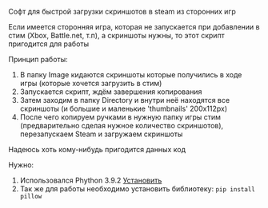 Софт для быстрой загрузки скриншотов в steam из сторонних игр

Если имеется сторонняя игра, которая не запускается при добавлении в стим (Xbox, Battle.net, т.п), а скриншоты нужны, то этот скрипт пригодится для работы

Принцип работы: 
1) В папку Image кидаются скриншоты которые получились в ходе игры (которые хочется загрузить в стим)
2) Запускается скрипт, ждём завершения копирования
3) Затем заходим в папку Directory и внутри неё находятся все скриншоты (и большие и маленькие 'thumbnails' 200x112px)
4) После чего копируем ручками в нужную папку игры стим (предварительно сделая нужное количество скриншотов), перезапускаем Steam и загружаем скриншоты

Надеюсь хоть кому-нибудь пригодится данных код

Нужно:
1) Использовался Phython 3.9.2 <a  href="https://www.python.org/ftp/python/3.9.2/python-3.9.2-amd64.exe"> Установить </a>
2) Так же для работы необходимо установить библиотеку: ```pip install pillow```

